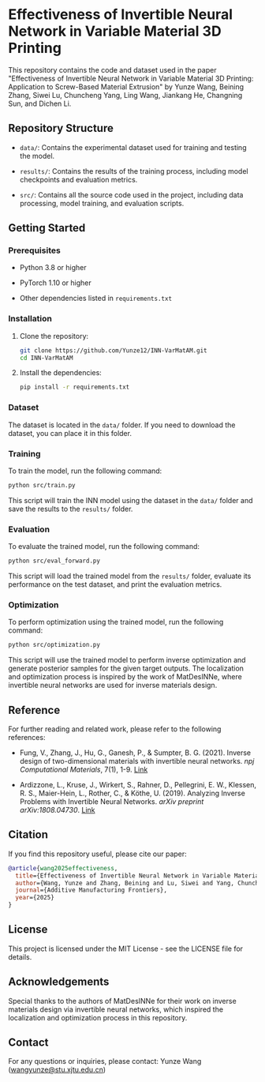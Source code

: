 # Effectiveness of Invertible Neural Network in Variable Material 3D Printing

This repository contains the code and dataset used in the paper "Effectiveness of Invertible Neural Network in Variable Material 3D Printing: Application to Screw-Based Material Extrusion" by Yunze Wang, Beining Zhang, Siwei Lu, Chuncheng Yang, Ling Wang, Jiankang He, Changning Sun, and Dichen Li.

## Repository Structure

* `data/`: Contains the experimental dataset used for training and testing the model.

* `results/`: Contains the results of the training process, including model checkpoints and evaluation metrics.

* `src/`: Contains all the source code used in the project, including data processing, model training, and evaluation scripts.

## Getting Started

### Prerequisites

* Python 3.8 or higher

* PyTorch 1.10 or higher

* Other dependencies listed in `requirements.txt`

### Installation

1. Clone the repository:

   ```bash
   git clone https://github.com/Yunze12/INN-VarMatAM.git
   cd INN-VarMatAM
   ```

2. Install the dependencies:

   ```bash
   pip install -r requirements.txt
   ```

### Dataset

The dataset is located in the `data/` folder. If you need to download the dataset, you can place it in this folder.

### Training

To train the model, run the following command:

```bash
python src/train.py
```

This script will train the INN model using the dataset in the `data/` folder and save the results to the `results/` folder.

### Evaluation

To evaluate the trained model, run the following command:

```bash
python src/eval_forward.py
```

This script will load the trained model from the `results/` folder, evaluate its performance on the test dataset, and print the evaluation metrics.

### Optimization

To perform optimization using the trained model, run the following command:

```bash
python src/optimization.py
```

This script will use the trained model to perform inverse optimization and generate posterior samples for the given target outputs. The localization and optimization process is inspired by the work of MatDesINNe, where invertible neural networks are used for inverse materials design.

## Reference

For further reading and related work, please refer to the following references:

* Fung, V., Zhang, J., Hu, G., Ganesh, P., & Sumpter, B. G. (2021). Inverse design of two-dimensional materials with invertible neural networks. *npj Computational Materials*, 7(1), 1-9. [Link](https://github.com/jxzhangjhu/MatDesINNe/tree/main)

* Ardizzone, L., Kruse, J., Wirkert, S., Rahner, D., Pellegrini, E. W., Klessen, R. S., Maier-Hein, L., Rother, C., & Köthe, U. (2019). Analyzing Inverse Problems with Invertible Neural Networks. *arXiv preprint arXiv:1808.04730*. [Link](https://arxiv.org/abs/1808.04730)

## Citation

If you find this repository useful, please cite our paper:

```bibtex
@article{wang2025effectiveness,
  title={Effectiveness of Invertible Neural Network in Variable Material 3D Printing: Application to Screw-Based Material Extrusion},
  author={Wang, Yunze and Zhang, Beining and Lu, Siwei and Yang, Chuncheng and Wang, Ling and He, Jiankang and Sun, Changning and Li, Dichen},
  journal={Additive Manufacturing Frontiers},
  year={2025}
}
```

## License

This project is licensed under the MIT License - see the LICENSE file for details.

## Acknowledgements

Special thanks to the authors of MatDesINNe for their work on inverse materials design via invertible neural networks, which inspired the localization and optimization process in this repository.

## Contact

For any questions or inquiries, please contact: Yunze Wang (wangyunze@stu.xjtu.edu.cn)

